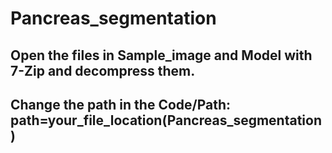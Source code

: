 # Pancreas_segmentation

## Open the files in Sample_image and Model with 7-Zip and decompress them.

## Change the path in the Code/Path: path=your_file_location(Pancreas_segmentation)
